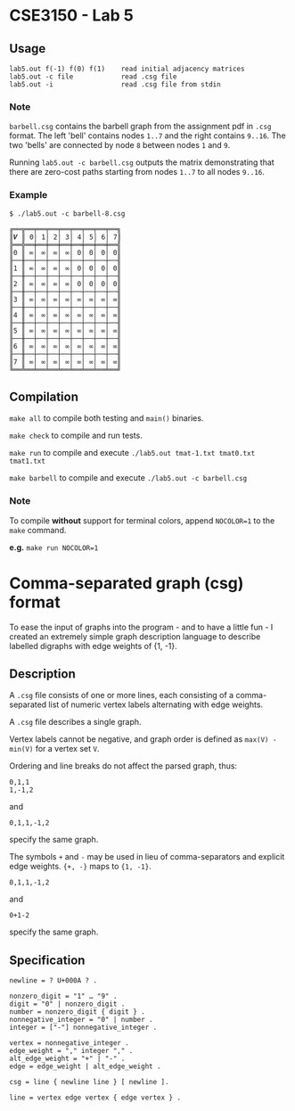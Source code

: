 # CSE3150 - Lab 5

## Usage

```
lab5.out f(-1) f(0) f(1)    read initial adjacency matrices
lab5.out -c file            read .csg file
lab5.out -i                 read .csg file from stdin
```

### Note

`barbell.csg` contains the barbell graph from the assignment pdf in `.csg` format.
The left 'bell' contains nodes `1..7` and the right contains `9..16`.
The two 'bells' are connected by node `8` between nodes `1` and `9`.

Running `lab5.out -c barbell.csg` outputs the matrix demonstrating that there
are zero-cost paths starting from nodes `1..7` to all nodes `9..16`.

### Example
```
$ ./lab5.out -c barbell-8.csg

╔══╦══╤══╤══╤══╤══╤══╤══╤══╗
║𝑽 ║ 0│ 1│ 2│ 3│ 4│ 5│ 6│ 7║
╠══╬══╪══╪══╪══╪══╪══╪══╪══╣
║0 ║ ∞│ ∞│ ∞│ ∞│ 0│ 0│ 0│ 0║
╟──╫──┼──┼──┼──┼──┼──┼──┼──╢
║1 ║ ∞│ ∞│ ∞│ ∞│ 0│ 0│ 0│ 0║
╟──╫──┼──┼──┼──┼──┼──┼──┼──╢
║2 ║ ∞│ ∞│ ∞│ ∞│ 0│ 0│ 0│ 0║
╟──╫──┼──┼──┼──┼──┼──┼──┼──╢
║3 ║ ∞│ ∞│ ∞│ ∞│ ∞│ ∞│ ∞│ ∞║
╟──╫──┼──┼──┼──┼──┼──┼──┼──╢
║4 ║ ∞│ ∞│ ∞│ ∞│ ∞│ ∞│ ∞│ ∞║
╟──╫──┼──┼──┼──┼──┼──┼──┼──╢
║5 ║ ∞│ ∞│ ∞│ ∞│ ∞│ ∞│ ∞│ ∞║
╟──╫──┼──┼──┼──┼──┼──┼──┼──╢
║6 ║ ∞│ ∞│ ∞│ ∞│ ∞│ ∞│ ∞│ ∞║
╟──╫──┼──┼──┼──┼──┼──┼──┼──╢
║7 ║ ∞│ ∞│ ∞│ ∞│ ∞│ ∞│ ∞│ ∞║
╚══╩══╧══╧══╧══╧══╧══╧══╧══╝
```

## Compilation

`make all` to compile both testing and `main()` binaries.

`make check` to compile and run tests.

`make run` to compile and execute `./lab5.out tmat-1.txt tmat0.txt tmat1.txt`

`make barbell` to compile and execute `./lab5.out -c barbell.csg`

### Note

To compile **without** support for terminal colors, append `NOCOLOR=1` to the
`make` command. 

**e.g.** `make run NOCOLOR=1`

# Comma-separated graph (csg) format

To ease the input of graphs into the program - and to have a little fun - I created an extremely simple graph description language to describe labelled digraphs with edge weights of {1, -1}.

## Description

A `.csg` file consists of one or more lines, each consisting of a comma-separated list of numeric vertex labels alternating with edge weights.

A `.csg` file describes a single graph.

Vertex labels cannot be negative, and graph order is defined as `max(V) - min(V)` for a vertex set `V`.

Ordering and line breaks do not affect the parsed graph, thus:

```
0,1,1
1,-1,2
```
and
```
0,1,1,-1,2
```

specify the same graph.

The symbols `+` and `-` may be used in lieu of comma-separators and explicit
edge weights. `{+, -}` maps to `{1, -1}`.

```
0,1,1,-1,2
```
and
```
0+1-2
```

specify the same graph.

## Specification

```ebnf
newline = ? U+000A ? .

nonzero_digit = "1" … "9" .
digit = "0" | nonzero_digit .
number = nonzero_digit { digit } .
nonnegative_integer = "0" | number .
integer = ["-"] nonnegative_integer .

vertex = nonnegative_integer .
edge_weight = "," integer "," .
alt_edge_weight = "+" | "-" .
edge = edge_weight | alt_edge_weight .

csg = line { newline line } [ newline ].

line = vertex edge vertex { edge vertex } .

```
